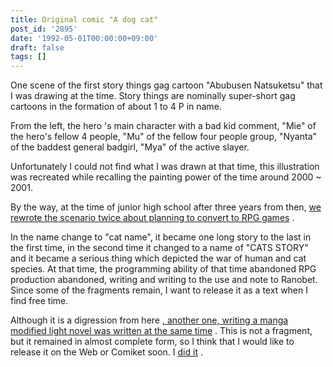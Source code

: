 ```yaml
---
title: Original comic "A dog cat"
post_id: '2895'
date: '1992-05-01T00:00:00+09:00'
draft: false
tags: []
---
```


One scene of the first story things gag cartoon "Abubusen Natsuketsu" that I was drawing at the time. Story things are nominally super-short gag cartoons in the formation of about 1 to 4 P in name.

From the left, the hero 's main character with a bad kid comment, "Mie" of the hero's fellow 4 people, "Mu" of the fellow four people group, "Nyanta" of the baddest general badgirl, "Mya" of the active slayer.

Unfortunately I could not find what I was drawn at that time, this illustration was recreated while recalling the painting power of the time around 2000 ~ 2001.

By the way, at the time of junior high school after three years from then, [we rewrote the scenario twice about planning to convert to RPG games](/tag/cats-story) .

In the name change to "cat name", it became one long story to the last in the first time, in the second time it changed to a name of "CATS STORY" and it became a serious thing which depicted the war of human and cat species. At that time, the programming ability of that time abandoned RPG production abandoned, writing and writing to the use and note to Ranobet. Since some of the fragments remain, I want to release it as a text when I find free time.

Although it is a digression from here [, another one, writing a manga modified light novel was written at the same time](/tag/evil-magic) . This is not a fragment, but it remained in almost complete form, so I think that I would like to release it on the Web or Comiket soon. I [did it](/evilmagic) .